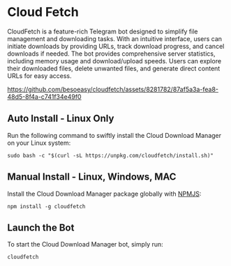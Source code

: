 [NPMJS]: https://www.npmjs.com/package/cloudfetch 'cloudfetch on NPMJS'

# Cloud Fetch

CloudFetch is a feature-rich Telegram bot designed to simplify file management and downloading tasks. With an intuitive interface, users can initiate downloads by providing URLs, track download progress, and cancel downloads if needed. The bot provides comprehensive server statistics, including memory usage and download/upload speeds. Users can explore their downloaded files, delete unwanted files, and generate direct content URLs for easy access. 

https://github.com/besoeasy/cloudfetch/assets/8281782/87af5a3a-fea8-48d5-8f4a-c741f34e49f0

## Auto Install - Linux Only

Run the following command to swiftly install the Cloud Download Manager on your Linux system:

```
sudo bash -c "$(curl -sL https://unpkg.com/cloudfetch/install.sh)"
```

## Manual Install - Linux, Windows, MAC

Install the Cloud Download Manager package globally with [NPMJS][]:

```
npm install -g cloudfetch
```

## Launch the Bot

To start the Cloud Download Manager bot, simply run:

```
cloudfetch
```
